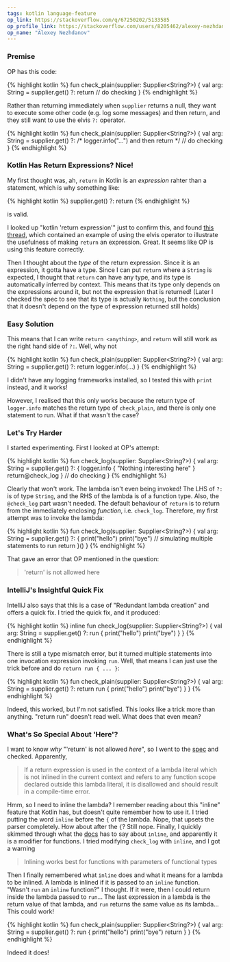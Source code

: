 ```yaml
---
tags: kotlin language-feature
op_link: https://stackoverflow.com/q/67250202/5133585
op_profile_link: https://stackoverflow.com/users/8205462/alexey-nezhdanov
op_name: "Alexey Nezhdanov"
---
```


### Premise

OP has this code:

{% highlight kotlin %}
fun check_plain(supplier: Supplier<String?>) {
    val arg: String = supplier.get() ?: return
    // do checking
}
{% endhighlight %}

Rather than returning immediately when `supplier` returns a null, they want to execute some other code (e.g. log some messages) and then return, and they still want to use the elvis `?:` operator.

{% highlight kotlin %}
fun check_plain(supplier: Supplier<String?>) {
    val arg: String = supplier.get() ?: /* logger.info("...") and then return */
    // do checking
}
{% endhighlight %}

### Kotlin Has Return Expressions? Nice!

My first thought was, ah, `return` in Kotlin is an _expression_ rahter than a statement, which is why something like:

{% highlight kotlin %}
supplier.get() ?: return
{% endhighlight %}

is valid.

I looked up "kotlin 'return expression'" just to confirm this, and found [this thread](https://discuss.kotlinlang.org/t/why-return-and-throw-is-expression-and-not-statement/10891), which contained an example of using the elvis operator to illustrate the usefulness of making `return` an expression. Great. It seems like OP is using this feature correctly.

Then I thought about the _type_ of the return expression. Since it is an expression, it gotta have a type. Since I can put `return` where a `String` is expected, I thought that `return` can have any type, and its type is automatically inferred by context. This means that its type only depends on the expressions around it, but not the expression that is returned! (Later I checked the spec to see that its type is actually `Nothing`, but the conclusion that it doesn't depend on the type of expression returned still holds)

### Easy Solution

This means that I can write `return <anything>`, and `return` will still work as the right hand side of `?:`. Well, why not

{% highlight kotlin %}
fun check_plain(supplier: Supplier<String?>) {
    val arg: String = supplier.get() ?: return logger.info(...)
}
{% endhighlight %}

I didn't have any logging frameworks installed, so I tested this with `print` instead, and it works!

However, I realised that this only works because the return type of `logger.info` matches the return type of `check_plain`, and there is only one statement to run. What if that wasn't the case?

### Let's Try Harder

I started experimenting. First I looked at OP's attempt:

{% highlight kotlin %}
fun check_log(supplier: Supplier<String?>) {
    val arg: String = supplier.get() ?: {
        logger.info { "Nothing interesting here" }
        return@check_log
    }
    // do checking
}
{% endhighlight %}

Clearly that won't work. The lambda isn't even being invoked! The LHS of `?:` is of type `String`, and the RHS of the lambda is of a function type. Also, the `@check_log` part wasn't needed. The default behaviour of `return` is to return from the immediately enclosing _function_, i.e. `check_log`. Therefore, my first attempt was to invoke the lambda:

{% highlight kotlin %}
fun check_log(supplier: Supplier<String?>) {
    val arg: String = supplier.get() ?: {
        print("hello")
        print("bye") // simulating multiple statements to run
        return
    }()
}
{% endhighlight %}

That gave an error that OP mentioned in the question:

> 'return' is not allowed here

### IntelliJ's Insightful Quick Fix

IntelliJ also says that this is a case of "Redundant lambda creation" and offers a quick fix. I tried the quick fix, and it produced:

{% highlight kotlin %}
inline fun check_log(supplier: Supplier<String?>) {
    val arg: String = supplier.get() ?: run {
        print("hello")
        print("bye")
    }
}
{% endhighlight %}

There is still a type mismatch error, but it turned  multiple statements into one invocation expression invoking `run`. Well, that means I can just use the trick before and do `return run { ... }`:

{% highlight kotlin %}
fun check_plain(supplier: Supplier<String?>) {
    val arg: String = supplier.get() ?: return run {
        print("hello")
        print("bye")
    }
}
{% endhighlight %}

Indeed, this worked, but I'm not satisfied. This looks like a trick more than anything. "return run" doesn't read well. What does that even mean?

### What's So Special About 'Here'?

I want to know _why_ "'return' is not allowed _here_", so I went to the [spec](https://kotlinlang.org/spec/expressions.html#return-expressions) and checked. Apparently,

> If a return expression is used in the context of a lambda literal which is not inlined in the current context and refers to any function scope declared outside this lambda literal, it is disallowed and should result in a compile-time error.

Hmm, so I need to inline the lambda? I remember reading about this "inline" feature that Kotlin has, but doesn't quite remember how to use it. I tried putting the word `inline` before the `{` of the lambda. Nope, that upsets the parser completely. How about after the `{`? Still nope. Finally, I quickly skimmed through what the [docs](https://kotlinlang.org/docs/inline-functions.html) has to say about `inline`, and apparently it is a modifier for functions. I tried modifying `check_log` with `inline`, and I got a warning 

> Inlining works best for functions with parameters of functional types

Then I finally remembered what `inline` does and what it means for a lambda to be inlined. A lambda is inlined if it is passed to an `inline` function. "Wasn't `run` an `inline` function?" I thought. If it were, then I could return inside the lambda passed to `run`... The last expression in a lambda is the return value of that lambda, and `run` returns the same value as its lambda... This could work!

{% highlight kotlin %}
fun check_plain(supplier: Supplier<String?>) {
    val arg: String = supplier.get() ?: run {
        print("hello")
        print("bye")
        return
    }
}
{% endhighlight %}

Indeed it does!